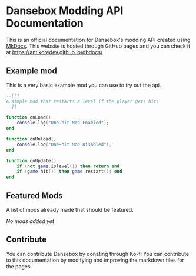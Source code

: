 # Dansebox Modding API Documentation
This is an official documentation for Dansebox's modding API created using [MkDocs](https://mkdocs.org/). This website is hosted through GitHub pages and you can check it at https://antikoredev.github.io/dbdocs/

## Example mod
This is a very basic example mod you can use to try out the api.
```lua
--[[1
A simple mod that restarts a level if the player gets hit!
--]]

function onLoad()
	console.log("One-hit Mod Enabled");
end

function onUnload()
	console.log("One-hit Mod Disabled");
end

function onUpdate()
	if (not game.islevel()) then return end
	if (game.hit()) then game.restart(); end
end
```

## Featured Mods
A list of mods already made that should be featured.

*No mods added yet*

## Contribute
You can contribute Dansebox by donating through Ko-fi
You can contribute to this documentation by modifying and improving the markdown files for the pages.